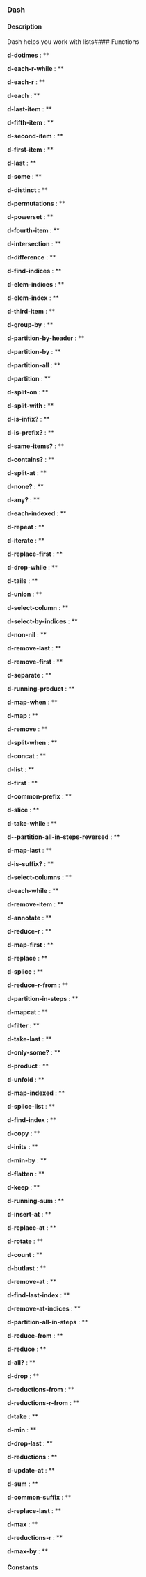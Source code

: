 ### Dash

#### Description

Dash helps you work with lists#### Functions

**d-dotimes** : **

**d-each-r-while** : **

**d-each-r** : **

**d-each** : **

**d-last-item** : **

**d-fifth-item** : **

**d-second-item** : **

**d-first-item** : **

**d-last** : **

**d-some** : **

**d-distinct** : **

**d-permutations** : **

**d-powerset** : **

**d-fourth-item** : **

**d-intersection** : **

**d-difference** : **

**d-find-indices** : **

**d-elem-indices** : **

**d-elem-index** : **

**d-third-item** : **

**d-group-by** : **

**d-partition-by-header** : **

**d-partition-by** : **

**d-partition-all** : **

**d-partition** : **

**d-split-on** : **

**d-split-with** : **

**d-is-infix?** : **

**d-is-prefix?** : **

**d-same-items?** : **

**d-contains?** : **

**d-split-at** : **

**d-none?** : **

**d-any?** : **

**d-each-indexed** : **

**d-repeat** : **

**d-iterate** : **

**d-replace-first** : **

**d-drop-while** : **

**d-tails** : **

**d-union** : **

**d-select-column** : **

**d-select-by-indices** : **

**d-non-nil** : **

**d-remove-last** : **

**d-remove-first** : **

**d-separate** : **

**d-running-product** : **

**d-map-when** : **

**d-map** : **

**d-remove** : **

**d-split-when** : **

**d-concat** : **

**d-list** : **

**d-first** : **

**d-common-prefix** : **

**d-slice** : **

**d-take-while** : **

**d--partition-all-in-steps-reversed** : **

**d-map-last** : **

**d-is-suffix?** : **

**d-select-columns** : **

**d-each-while** : **

**d-remove-item** : **

**d-annotate** : **

**d-reduce-r** : **

**d-map-first** : **

**d-replace** : **

**d-splice** : **

**d-reduce-r-from** : **

**d-partition-in-steps** : **

**d-mapcat** : **

**d-filter** : **

**d-take-last** : **

**d-only-some?** : **

**d-product** : **

**d-unfold** : **

**d-map-indexed** : **

**d-splice-list** : **

**d-find-index** : **

**d-copy** : **

**d-inits** : **

**d-min-by** : **

**d-flatten** : **

**d-keep** : **

**d-running-sum** : **

**d-insert-at** : **

**d-replace-at** : **

**d-rotate** : **

**d-count** : **

**d-butlast** : **

**d-remove-at** : **

**d-find-last-index** : **

**d-remove-at-indices** : **

**d-partition-all-in-steps** : **

**d-reduce-from** : **

**d-reduce** : **

**d-all?** : **

**d-drop** : **

**d-reductions-from** : **

**d-reductions-r-from** : **

**d-take** : **

**d-min** : **

**d-drop-last** : **

**d-reductions** : **

**d-update-at** : **

**d-sum** : **

**d-common-suffix** : **

**d-replace-last** : **

**d-max** : **

**d-reductions-r** : **

**d-max-by** : **

#### Constants



